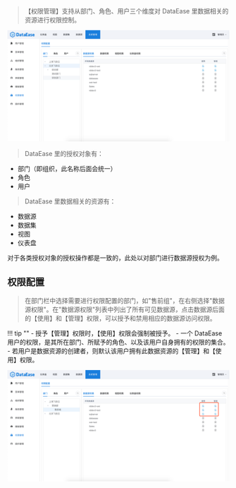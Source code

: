 > 【权限管理】支持从部门、角色、用户三个维度对 DataEase 里数据相关的资源进行权限控制。

![权限列表](../../img/system_management/权限列表.png)

> DataEase 里的授权对象有：

- 部门（即组织，此名称后面会统一）
- 角色
- 用户

> DataEase 里数据相关的资源有：

- 数据源
- 数据集
- 视图
- 仪表盘

对于各类授权对象的授权操作都是一致的，此处以对部门进行数据源授权为例。

## 权限配置
> 在部门栏中选择需要进行权限配置的部门，如"售前组"，在右侧选择"数据源权限"。在"数据源权限"列表中列出了所有可见数据源，点击数据源后面的【使用】和【管理】权限，可以授予和禁用相应的数据源访问权限。

!!! tip ""
	- 授予【管理】权限时，【使用】权限会强制被授予。
	- 一个 DataEase 用户的权限，是其所在部门、所赋予的角色、以及该用户自身拥有的权限的集合。
	- 若用户是数据资源的创建者，则默认该用户拥有此数据资源的【管理】和【使用】权限。

![权限配置](../../img/system_management/权限配置.png)

